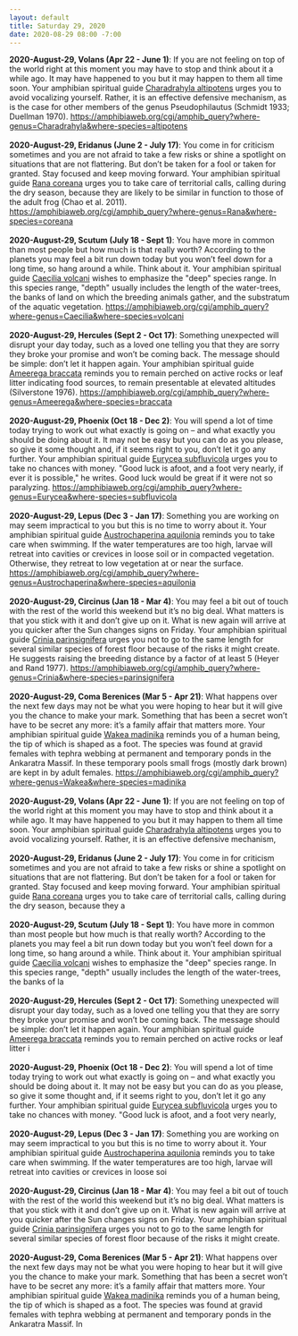 ```yaml
---
layout: default
title: Saturday 29, 2020
date: 2020-08-29 08:00 -7:00
---
```


**2020-August-29, Volans (Apr 22 - June 1)**: If you are not feeling on top of the world right at this moment you may have to stop and think about it a while ago. It may have happened to you but it may happen to them all time soon. Your amphibian spiritual guide [Charadrahyla altipotens](https://amphibiaweb.org/cgi/amphib_query?where-genus=Charadrahyla&where-species=altipotens) urges you to avoid vocalizing yourself. Rather, it is an effective defensive mechanism, as is the case for other members of the genus Pseudophilautus (Schmidt 1933; Duellman 1970). https://amphibiaweb.org/cgi/amphib_query?where-genus=Charadrahyla&where-species=altipotens<br /><br />**2020-August-29, Eridanus (June 2 - July 17)**: You come in for criticism sometimes and you are not afraid to take a few risks or shine a spotlight on situations that are not flattering. But don’t be taken for a fool or taken for granted. Stay focused and keep moving forward. Your amphibian spiritual guide [Rana coreana](https://amphibiaweb.org/cgi/amphib_query?where-genus=Rana&where-species=coreana) urges you to take care of territorial calls, calling during the dry season, because they are likely to be similar in function to those of the adult frog (Chao et al. 2011). https://amphibiaweb.org/cgi/amphib_query?where-genus=Rana&where-species=coreana<br /><br />**2020-August-29, Scutum (July 18 - Sept 1)**: You have more in common than most people but how much is that really worth? According to the planets you may feel a bit run down today but you won’t feel down for a long time, so hang around a while. Think about it. Your amphibian spiritual guide [Caecilia volcani](https://amphibiaweb.org/cgi/amphib_query?where-genus=Caecilia&where-species=volcani) wishes to emphasize the "deep" species range. In this species range, "depth" usually includes the length of the water-trees, the banks of land on which the breeding animals gather, and the substratum of the aquatic vegetation. https://amphibiaweb.org/cgi/amphib_query?where-genus=Caecilia&where-species=volcani<br /><br />**2020-August-29, Hercules (Sept 2 - Oct 17)**: Something unexpected will disrupt your day today, such as a loved one telling you that they are sorry they broke your promise and won’t be coming back. The message should be simple: don’t let it happen again. Your amphibian spiritual guide [Ameerega braccata](https://amphibiaweb.org/cgi/amphib_query?where-genus=Ameerega&where-species=braccata) reminds you to remain perched on active rocks or leaf litter indicating food sources, to remain presentable at elevated altitudes (Silverstone 1976). https://amphibiaweb.org/cgi/amphib_query?where-genus=Ameerega&where-species=braccata<br /><br />**2020-August-29, Phoenix (Oct 18 - Dec 2)**: You will spend a lot of time today trying to work out what exactly is going on – and what exactly you should be doing about it. It may not be easy but you can do as you please, so give it some thought and, if it seems right to you, don’t let it go any further. Your amphibian spiritual guide [Eurycea subfluvicola](https://amphibiaweb.org/cgi/amphib_query?where-genus=Eurycea&where-species=subfluvicola) urges you to take no chances with money. "Good luck is afoot, and a foot very nearly, if ever it is possible," he writes. Good luck would be great if it were not so paralyzing. https://amphibiaweb.org/cgi/amphib_query?where-genus=Eurycea&where-species=subfluvicola<br /><br />**2020-August-29, Lepus (Dec 3 - Jan 17)**: Something you are working on may seem impractical to you but this is no time to worry about it. Your amphibian spiritual guide [Austrochaperina aquilonia](https://amphibiaweb.org/cgi/amphib_query?where-genus=Austrochaperina&where-species=aquilonia) reminds you to take care when swimming. If the water temperatures are too high, larvae will retreat into cavities or crevices in loose soil or in compacted vegetation. Otherwise, they retreat to low vegetation at or near the surface. https://amphibiaweb.org/cgi/amphib_query?where-genus=Austrochaperina&where-species=aquilonia<br /><br />**2020-August-29, Circinus (Jan 18 - Mar 4)**: You may feel a bit out of touch with the rest of the world this weekend but it’s no big deal. What matters is that you stick with it and don’t give up on it. What is new again will arrive at you quicker after the Sun changes signs on Friday. Your amphibian spiritual guide [Crinia parinsignifera](https://amphibiaweb.org/cgi/amphib_query?where-genus=Crinia&where-species=parinsignifera) urges you not to go to the same length for several similar species of forest floor because of the risks it might create. He suggests raising the breeding distance by a factor of at least 5 (Heyer and Rand 1977). https://amphibiaweb.org/cgi/amphib_query?where-genus=Crinia&where-species=parinsignifera<br /><br />**2020-August-29, Coma Berenices (Mar 5 - Apr 21)**: What happens over the next few days may not be what you were hoping to hear but it will give you the chance to make your mark. Something that has been a secret won’t have to be secret any more: it’s a family affair that matters more. Your amphibian spiritual guide [Wakea madinika](https://amphibiaweb.org/cgi/amphib_query?where-genus=Wakea&where-species=madinika) reminds you of a human being, the tip of which is shaped as a foot. The species was found at gravid females with tephra webbing at permanent and temporary ponds in the Ankaratra Massif. In these temporary pools small frogs (mostly dark brown) are kept in by adult females. https://amphibiaweb.org/cgi/amphib_query?where-genus=Wakea&where-species=madinika<br /><br />**2020-August-29, Volans (Apr 22 - June 1)**: If you are not feeling on top of the world right at this moment you may have to stop and think about it a while ago. It may have happened to you but it may happen to them all time soon. Your amphibian spiritual guide [Charadrahyla altipotens](https://amphibiaweb.org/cgi/amphib_query?where-genus=Charadrahyla&where-species=altipotens) urges you to avoid vocalizing yourself. Rather, it is an effective defensive mechanism,<br /><br />**2020-August-29, Eridanus (June 2 - July 17)**: You come in for criticism sometimes and you are not afraid to take a few risks or shine a spotlight on situations that are not flattering. But don’t be taken for a fool or taken for granted. Stay focused and keep moving forward. Your amphibian spiritual guide [Rana coreana](https://amphibiaweb.org/cgi/amphib_query?where-genus=Rana&where-species=coreana) urges you to take care of territorial calls, calling during the dry season, because they a<br /><br />**2020-August-29, Scutum (July 18 - Sept 1)**: You have more in common than most people but how much is that really worth? According to the planets you may feel a bit run down today but you won’t feel down for a long time, so hang around a while. Think about it. Your amphibian spiritual guide [Caecilia volcani](https://amphibiaweb.org/cgi/amphib_query?where-genus=Caecilia&where-species=volcani) wishes to emphasize the "deep" species range. In this species range, "depth" usually includes the length of the water-trees, the banks of la<br /><br />**2020-August-29, Hercules (Sept 2 - Oct 17)**: Something unexpected will disrupt your day today, such as a loved one telling you that they are sorry they broke your promise and won’t be coming back. The message should be simple: don’t let it happen again. Your amphibian spiritual guide [Ameerega braccata](https://amphibiaweb.org/cgi/amphib_query?where-genus=Ameerega&where-species=braccata) reminds you to remain perched on active rocks or leaf litter i<br /><br />**2020-August-29, Phoenix (Oct 18 - Dec 2)**: You will spend a lot of time today trying to work out what exactly is going on – and what exactly you should be doing about it. It may not be easy but you can do as you please, so give it some thought and, if it seems right to you, don’t let it go any further. Your amphibian spiritual guide [Eurycea subfluvicola](https://amphibiaweb.org/cgi/amphib_query?where-genus=Eurycea&where-species=subfluvicola) urges you to take no chances with money. "Good luck is afoot, and a foot very nearly, <br /><br />**2020-August-29, Lepus (Dec 3 - Jan 17)**: Something you are working on may seem impractical to you but this is no time to worry about it. Your amphibian spiritual guide [Austrochaperina aquilonia](https://amphibiaweb.org/cgi/amphib_query?where-genus=Austrochaperina&where-species=aquilonia) reminds you to take care when swimming. If the water temperatures are too high, larvae will retreat into cavities or crevices in loose soi<br /><br />**2020-August-29, Circinus (Jan 18 - Mar 4)**: You may feel a bit out of touch with the rest of the world this weekend but it’s no big deal. What matters is that you stick with it and don’t give up on it. What is new again will arrive at you quicker after the Sun changes signs on Friday. Your amphibian spiritual guide [Crinia parinsignifera](https://amphibiaweb.org/cgi/amphib_query?where-genus=Crinia&where-species=parinsignifera) urges you not to go to the same length for several similar species of forest floor because of the risks it might create.<br /><br />**2020-August-29, Coma Berenices (Mar 5 - Apr 21)**: What happens over the next few days may not be what you were hoping to hear but it will give you the chance to make your mark. Something that has been a secret won’t have to be secret any more: it’s a family affair that matters more. Your amphibian spiritual guide [Wakea madinika](https://amphibiaweb.org/cgi/amphib_query?where-genus=Wakea&where-species=madinika) reminds you of a human being, the tip of which is shaped as a foot. The species was found at gravid females with tephra webbing at permanent and temporary ponds in the Ankaratra Massif. In<br /><br />